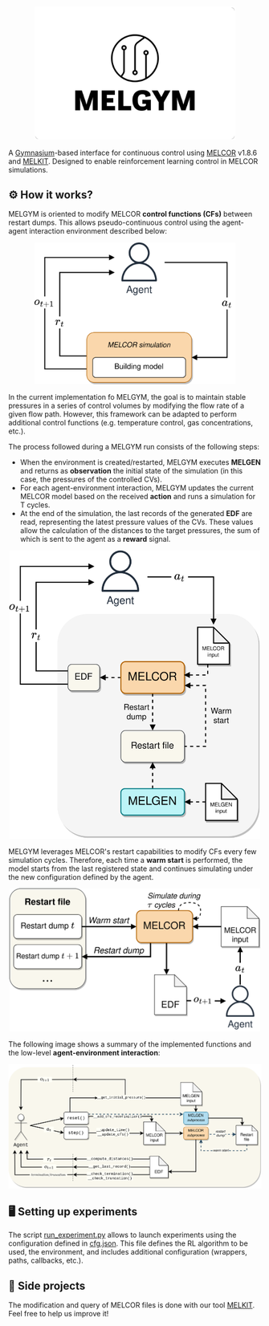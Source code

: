 <p align="center">
    <img src="./docs/logo.png" alt="drawing" width="400"/>
</p>

A [Gymnasium](https://github.com/Farama-Foundation/Gymnasium)-based interface for continuous control using [MELCOR](https://melcor.sandia.gov/) v1.8.6 and [MELKIT](https://github.com/manjavacas/melkit/). Designed to enable reinforcement learning control in MELCOR simulations.

## ⚙️ How it works?

MELGYM is oriented to modify MELCOR **control functions (CFs)** between restart dumps. This allows pseudo-continuous control using the agent-agent interaction environment described below:

<p align="center">
    <img src="./docs/mdp-simp.png" alt="drawing" width="400"/>
</p>

In the current implementation fo MELGYM, the goal is to maintain stable pressures in a series of control volumes by modifying the flow rate of a given flow path. However, this framework can be adapted to perform additional control functions (e.g. temperature control, gas concentrations, etc.).

The process followed during a MELGYM run consists of the following steps:

* When the environment is created/restarted, MELGYM executes **MELGEN** and returns as **observation** the initial state of the simulation (in this case, the pressures of the controlled CVs).
* For each agent-environment interaction, MELGYM updates the current MELCOR model based on the received **action** and runs a simulation for T cycles.
* At the end of the simulation, the last records of the generated **EDF** are read, representing the latest pressure values of the CVs. These values allow the calculation of the distances to the target pressures, the sum of which is sent to the agent as a **reward** signal.

<p align="center">
    <img src="./docs/mdp.png" alt="drawing" width="500"/>
</p>

MELGYM leverages MELCOR's restart capabilities to modify CFs every few simulation cycles. Therefore, each time a **warm start** is performed, the model starts from the last registered state and continues simulating under the new configuration defined by the agent.

<p align="center">
    <img src="./docs/restart.png" alt="drawing" width="500"/>
</p>

The following image shows a summary of the implemented functions and the low-level **agent-environment interaction**:

<p align="center">
    <img src="./docs/melgym.png" alt="drawing" width="900"/>
</p>

## 🖥️ Setting up experiments

The script [run_experiment.py](./run_experiment.py) allows to launch experiments using the configuration defined in [cfg.json](./cfg.json). This file defines the RL algorithm to be used, the environment, and includes additional configuration (wrappers, paths, callbacks, etc.).

## 🧰 Side projects

The modification and query of MELCOR files is done with our tool [MELKIT](https://github.com/manjavacas/melkit/). Feel free to help us improve it!

